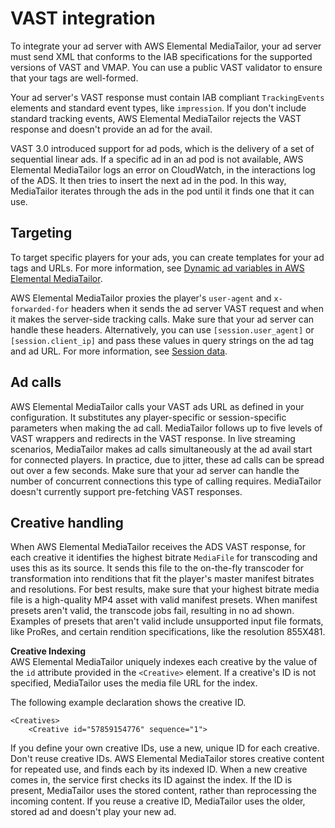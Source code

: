 # VAST integration<a name="vast-integration"></a>

To integrate your ad server with AWS Elemental MediaTailor, your ad server must send XML that conforms to the IAB specifications for the supported versions of VAST and VMAP\. You can use a public VAST validator to ensure that your tags are well\-formed\.

Your ad server's VAST response must contain IAB compliant `TrackingEvents` elements and standard event types, like `impression`\. If you don't include standard tracking events, AWS Elemental MediaTailor rejects the VAST response and doesn't provide an ad for the avail\.

VAST 3\.0 introduced support for ad pods, which is the delivery of a set of sequential linear ads\. If a specific ad in an ad pod is not available, AWS Elemental MediaTailor logs an error on CloudWatch, in the interactions log of the ADS\. It then tries to insert the next ad in the pod\. In this way, MediaTailor iterates through the ads in the pod until it finds one that it can use\.

## Targeting<a name="targeting"></a>

To target specific players for your ads, you can create templates for your ad tags and URLs\. For more information, see [Dynamic ad variables in AWS Elemental MediaTailor](variables.md)\.

AWS Elemental MediaTailor proxies the player's `user-agent` and `x-forwarded-for` headers when it sends the ad server VAST request and when it makes the server\-side tracking calls\. Make sure that your ad server can handle these headers\. Alternatively, you can use `[session.user_agent]` or `[session.client_ip]` and pass these values in query strings on the ad tag and ad URL\. For more information, see [Session data](variables-session.md)\.

## Ad calls<a name="ad-calls"></a>

AWS Elemental MediaTailor calls your VAST ads URL as defined in your configuration\. It substitutes any player\-specific or session\-specific parameters when making the ad call\. MediaTailor follows up to five levels of VAST wrappers and redirects in the VAST response\. In live streaming scenarios, MediaTailor makes ad calls simultaneously at the ad avail start for connected players\. In practice, due to jitter, these ad calls can be spread out over a few seconds\. Make sure that your ad server can handle the number of concurrent connections this type of calling requires\. MediaTailor doesn't currently support pre\-fetching VAST responses\.

## Creative handling<a name="creative-handling"></a>

When AWS Elemental MediaTailor receives the ADS VAST response, for each creative it identifies the highest bitrate `MediaFile` for transcoding and uses this as its source\. It sends this file to the on\-the\-fly transcoder for transformation into renditions that fit the player's master manifest bitrates and resolutions\. For best results, make sure that your highest bitrate media file is a high\-quality MP4 asset with valid manifest presets\. When manifest presets aren't valid, the transcode jobs fail, resulting in no ad shown\. Examples of presets that aren't valid include unsupported input file formats, like ProRes, and certain rendition specifications, like the resolution 855X481\. 

**Creative Indexing**  
AWS Elemental MediaTailor uniquely indexes each creative by the value of the `id` attribute provided in the `<Creative>` element\. If a creative's ID is not specified, MediaTailor uses the media file URL for the index\.

The following example declaration shows the creative ID\.

```
<Creatives>
    <Creative id="57859154776" sequence="1">
```

If you define your own creative IDs, use a new, unique ID for each creative\. Don't reuse creative IDs\. AWS Elemental MediaTailor stores creative content for repeated use, and finds each by its indexed ID\. When a new creative comes in, the service first checks its ID against the index\. If the ID is present, MediaTailor uses the stored content, rather than reprocessing the incoming content\. If you reuse a creative ID, MediaTailor uses the older, stored ad and doesn't play your new ad\. 